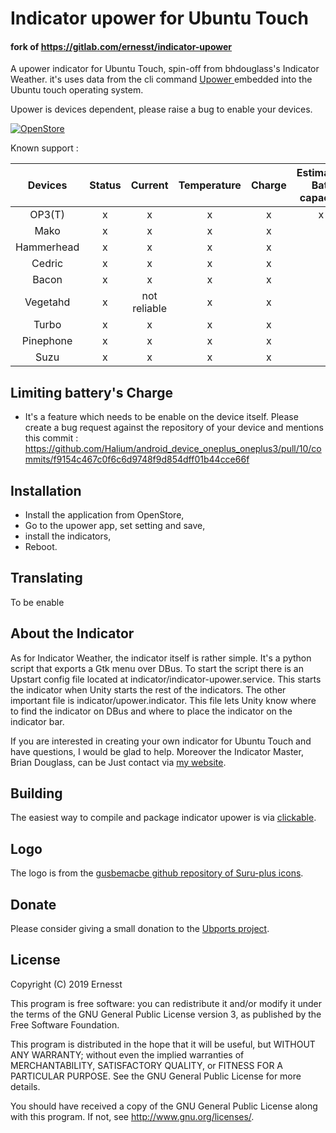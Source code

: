 # Indicator upower for Ubuntu Touch 

#### fork of https://gitlab.com/ernesst/indicator-upower


A upower indicator for Ubuntu Touch, spin-off from bhdouglass's Indicator Weather.
it's uses data from the cli command [Upower ](https://upower.freedesktop.org/) embedded into the Ubuntu touch operating system.

Upower is devices dependent, please raise a bug to enable your devices.

[![OpenStore](https://open-store.io/badges/en_US.png)](https://open-store.io/app/indicator.upower-ernesst)

Known support :


|   Devices  | Status |    Current   | Temperature | Charge | Estimated Bat. capacity   |Remaining life  | Limiting battery's charge |Battery Cycle|
|:----------:|:------:|:------------:|:-----------:|:------:|:-------:|:---------------:|:----------------------:|:----------------------:|
|   OP3(T)   |    x   |       x      |      x      |    x   |    x    |        x        |            x           |           x          |
|    Mako    |    x   |       x      |      x      |    x   |         |        x        |           no           |                      |
| Hammerhead |    x   |       x      |      x      |    x   |         |        no       |           no           |                      |
|   Cedric   |    x   |       x      |      x      |    x   |         |        x        |           no           |                      |
|    Bacon   |    x   |       x      |      x      |    x   |         |        no       |           no           |                      |
|  Vegetahd  |    x   | not reliable |      x      |    x   |         |        no       |           no           |                      |
|  Turbo     |    x   |       x      |      x      |    x   |         |        no       |           no           |            x         |
| Pinephone  |    x   |       x      |      x      |    x   |         |        no       |           no           |                      |
| Suzu       |    x   |       x      |      x      |    x   |         |        no       |           no           |                      | x

## Limiting battery's Charge
- It's a feature which needs to be enable on the device itself.
Please create a bug request against the repository of your device and mentions this commit : https://github.com/Halium/android_device_oneplus_oneplus3/pull/10/commits/f9154c467c0f6c6d9748f9d854dff01b44cce66f

## Installation
- Install the application from OpenStore,
- Go to the upower app, set setting and save,
- install the indicators,
- Reboot.

## Translating

To be enable

## About the Indicator
As for Indicator Weather, the indicator itself is rather simple. It's a python script that exports a Gtk
menu over DBus. To start the script there is an Upstart config file located at indicator/indicator-upower.service. This starts the indicator when
Unity starts the rest of the indicators. The other important file is
indicator/upower.indicator. This file lets Unity know where to
find the indicator on DBus and where to place the indicator on the indicator bar.

If you are interested in creating your own indicator for Ubuntu Touch and have
questions, I would be glad to help.
Moreover the Indicator Master, Brian Douglass, can be Just contact via [my website](https://bhdouglass.com/contact.html).

## Building

The easiest way to compile and package indicator upower is via [clickable](https://github.com/bhdouglass/clickable).

## Logo

The logo is from the [gusbemacbe github repository of Suru-plus icons](https://github.com/gusbemacbe/suru-plus).

## Donate

Please consider giving a small donation to the [Ubports project](https://ubports.com/donate).

## License

Copyright (C) 2019 Ernesst

This program is free software: you can redistribute it and/or modify it under the terms of the GNU General Public License version 3, as published
by the Free Software Foundation.

This program is distributed in the hope that it will be useful, but WITHOUT ANY WARRANTY; without even the implied warranties of MERCHANTABILITY, SATISFACTORY QUALITY, or FITNESS FOR A PARTICULAR PURPOSE.  See the GNU General Public License for more details.

You should have received a copy of the GNU General Public License along with this program.  If not, see <http://www.gnu.org/licenses/>.
